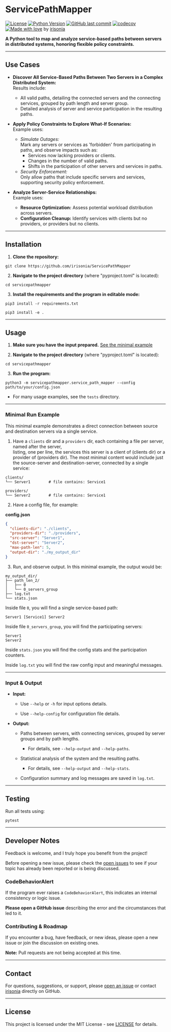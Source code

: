 # ServicePathMapper

[![License](https://img.shields.io/badge/license-MIT-green)](LICENSE)
[![Python Version](https://img.shields.io/badge/python-3.10+-blue)](https://www.python.org/downloads/release/python-3100/)
[![GitHub last commit](https://img.shields.io/github/last-commit/irisonia/ServicePathMapper)](https://github.com/irisonia/ServicePathMapper)
[![codecov](https://codecov.io/gh/irisonia/ServicePathMapper/branch/main/graph/badge.svg)](https://codecov.io/gh/irisonia/ServicePathMapper)
[![Made with love](https://img.shields.io/badge/Made%20with-%E2%9D%A4-red)](https://github.com/irisonia) by [irisonia](https://github.com/irisonia)

**A Python tool to map and analyze service-based paths between servers in distributed systems, honoring flexible policy constraints.**

---

## Use Cases

- **Discover All Service-Based Paths Between Two Servers in a Complex Distributed System:**  
  Results include:
  - All valid paths, detailing the connected servers and the connecting services, 
    grouped by path length and server group.
  - Detailed analysis of server and service participation in the resulting paths.


- **Apply Policy Constraints to Explore What-If Scenarios:**  
  Example uses:
  - *Simulate Outages:*  
    Mark any servers or services as 'forbidden' from participating in paths, and observe impacts such as:
    - Services now lacking providers or clients.
    - Changes in the number of valid paths.
    - Shifts in the participation of other servers and services in paths.
  - *Security Enforcement:*  
    Only allow paths that include specific servers and services, supporting security policy enforcement.


- **Analyze Server-Service Relationships:**  
  Example uses:
  - **Resource Optimization:** Assess potential workload distribution across servers.
  - **Configuration Cleanup:** Identify services with clients but no providers, or providers but no clients.

---

## Installation

1. **Clone the repository:**

```
git clone https://github.com/irisonia/ServicePathMapper
```


2. **Navigate to the project directory** (where "pyproject.toml" is located):

```
cd servicepathmapper
```


3. **Install the requirements and the program in editable mode:**

```
pip3 install -r requirements.txt

pip3 install -e .
```

---

## Usage

1. **Make sure you have the input prepared.** [See the minimal example](#minimal-run-example)


2. **Navigate to the project directory** (where "pyproject.toml" is located):

```
cd servicepathmapper
```


3. **Run the program:**

```
python3 -m servicepathmapper.service_path_mapper --config path/to/your/config.json
```



* For many usage examples, see the `tests` directory.

---

### Minimal Run Example

This minimal example demonstrates a direct connection between source and destination servers via a single service.


1. Have a `clients` dir and a `providers` dir, each containing a file per server, named after the server,  
listing, one per line, the services this server is a client of (clients dir) or a provider of (providers dir).
The most minimal content would include just the source-server and destination-server, connected by a single service:


```
clients/
└── Server1        # file contains: Service1

providers/
└── Server2        # file contains: Service1
```


2. Have a config file, for example:

**config.json**
```json
{
  "clients-dir": "./clients",
  "providers-dir": "./providers",
  "src-server": "Server1",
  "dst-server": "Server2",
  "max-path-len": 5,
  "output-dir": "./my_output_dir"
}
```


3. Run, and observe output. In this minimal example, the output would be:


```
my_output_dir/
├── path_len_2/
│   ├── 0
│   └── 0_servers_group
├── log.txt
└── stats.json
```  


Inside file `0`, you will find a single service-based path:


```
Server1 [Service1] Server2
```


Inside file `0_servers_group`, you will find the participating servers:


```
Server1
Server2
```


Inside `stats.json` you will find the config stats and the participation counters.

Inside `log.txt` you will find the raw config input and meaningful messages.

---

### Input & Output

- **Input:**

  - Use `--help` or `-h` for input options details.

  - Use `--help-config` for configuration file details.


- **Output:**

  - Paths between servers, with connecting services, grouped by server groups and by path lengths.
  
    - For details, see `--help-output` and `--help-paths`.

  
  - Statistical analysis of the system and the resulting paths.
    - For details, see `--help-output` and `--help-stats`.


  - Configuration summary and log messages are saved in `log.txt`.

---

## Testing

Run all tests using: 

```
pytest
```

---

## Developer Notes

Feedback is welcome, and I truly hope you benefit from the project!

Before opening a new issue, please check the [open issues](https://github.com/irisonia/ServicePathMapper/issues) 
to see if your topic has already been reported or is being discussed.


### CodeBehaviorAlert

If the program ever raises a `CodeBehaviorAlert`, this indicates an internal consistency or logic issue.

**Please open a GitHub issue** describing the error and the circumstances that led to it.


### Contributing & Roadmap

If you encounter a bug, have feedback, or new ideas, please open a new issue or join the discussion on existing ones.

**Note:** Pull requests are not being accepted at this time.

---

## Contact

For questions, suggestions, or support, please [open an issue](https://github.com/irisonia/ServicePathMapper/issues) or contact [irisonia](https://github.com/irisonia) directly on GitHub.

---

## License

This project is licensed under the MIT License - see [LICENSE](LICENSE) for details.
